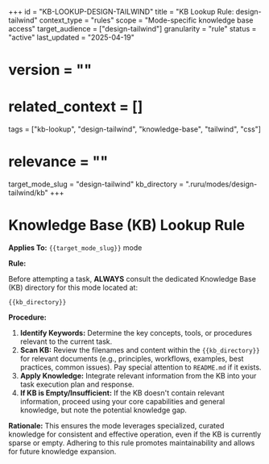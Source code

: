 +++
id = "KB-LOOKUP-DESIGN-TAILWIND"
title = "KB Lookup Rule: design-tailwind"
context_type = "rules"
scope = "Mode-specific knowledge base access"
target_audience = ["design-tailwind"]
granularity = "rule"
status = "active"
last_updated = "2025-04-19"
# version = ""
# related_context = []
tags = ["kb-lookup", "design-tailwind", "knowledge-base", "tailwind", "css"]
# relevance = ""
target_mode_slug = "design-tailwind"
kb_directory = ".ruru/modes/design-tailwind/kb"
+++

# Knowledge Base (KB) Lookup Rule

**Applies To:** `{{target_mode_slug}}` mode

**Rule:**

Before attempting a task, **ALWAYS** consult the dedicated Knowledge Base (KB) directory for this mode located at:

`{{kb_directory}}`

**Procedure:**

1.  **Identify Keywords:** Determine the key concepts, tools, or procedures relevant to the current task.
2.  **Scan KB:** Review the filenames and content within the `{{kb_directory}}` for relevant documents (e.g., principles, workflows, examples, best practices, common issues). Pay special attention to `README.md` if it exists.
3.  **Apply Knowledge:** Integrate relevant information from the KB into your task execution plan and response.
4.  **If KB is Empty/Insufficient:** If the KB doesn't contain relevant information, proceed using your core capabilities and general knowledge, but note the potential knowledge gap.

**Rationale:** This ensures the mode leverages specialized, curated knowledge for consistent and effective operation, even if the KB is currently sparse or empty. Adhering to this rule promotes maintainability and allows for future knowledge expansion.